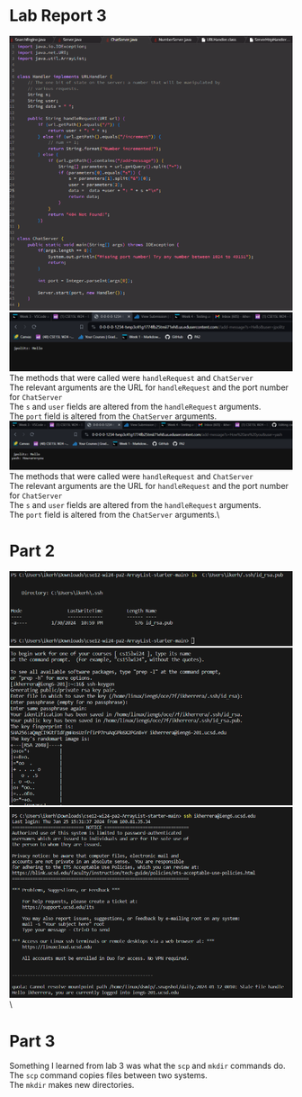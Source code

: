 Lab Report 3
==================
![Image](ChatServer.png)\
![Image](joeUserAdd.png)\
The methods that were called were `handleRequest` and `ChatServer`\
The relevant arguments are the URL for `handleRequest` and the port number for `ChatServer`\
The `s` and `user` fields are altered from the `handleRequest` arguments.\
The `port` field is altered from the `ChatServer` arguments.\
![Image](YashUserAdd.png)\
The methods that were called were `handleRequest` and `ChatServer`\
The relevant arguments are the URL for `handleRequest` and the port number for `ChatServer`\
The `s` and `user` fields are altered from the `handleRequest` arguments.\
The `port` field is altered from the `ChatServer` arguments.\

Part 2
========================
![Image](lsPrivate.png)\
![Image](privateSave.png)\
![Image](loggedIn.png)\

Part 3
===================
Something I learned from lab 3 was what the `scp` and `mkdir` commands do. The `scp` command copies files between two systems.\
The `mkdir` makes new directories.




